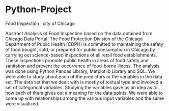 # Python-Project
Food Inspection : city of Chicago

Abstract Analysis of Food Inspection based on the data obtained from Chicago Data Portal. The Food Protection Division of the Chicago Department of Public Health (CDPH) is committed to maintaining the safety of food bought, sold, or prepared for public consumption in Chicago by carrying out science-based inspections of all retail food establishments. These inspections promote public health in areas of food safety and sanitation and prevent the occurrence of food-borne illness.
The analysis was done using Python Pandas Library, Matplotlib Library and SQL. We were able to study about each of the predictors or the variables in the data set. The data set that we dealt with is mostly of textual type and involved a set of categorical variables. Studying the variables gave us an idea as to how each of them gives out a meaning for the data points. We were able to come up with relationships among the various input variables and the same were visualized.
